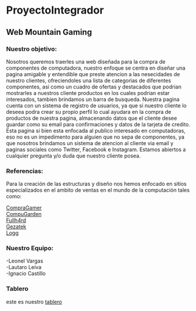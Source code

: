 # ProyectoIntegrador

## Web Mountain Gaming

### Nuestro objetivo:

Nosotros queremos traerles una web diseñada para la compra de componentes de computadora, nuestro enfoque se centra en diseñar una pagina amigable y entendible que preste atencion
a las nesecidades de nuestro clientes, ofreciendoles una lista de categorias de diferentes componentes, asi como un cuadro de ofertas y destacados que podrian mostrarles a nuestros
cliente productos en los cuales podrian estar interesados, tambien brindamos un barra de busqueda.
Nuestra pagina cuenta con un sistema de registro de usuarios, ya que si nuestro cliente lo deseea podra crear su propio perfil lo cual ayudara en la compra de productos de nuestra
pagina, almacenando datos que el cliente desee guardar como su email para confirmaciones y datos de la tarjeta de credito.
Esta pagina si bien esta enfocada al publico interesado en computadoras, eso no es un impedimento para alguien que no sepa de componentes, ya que nosotros brindamos un 
sistema de atencion al cliente via email y paginas sociales como Twitter, Facebook e Instagram. Estamos abiertos a cualquier pregunta y/o duda que nuestro cliente posea.

### Referencias:

Para la creación de las estructuras y diseño nos hemos enfocado en sitios especializados en el ambito de
ventas en el mundo de la computación tales como:

[CompraGamer](https://www.Compragamer.com)  
[CompuGarden](https://www.Compugarden.com.ar)  
[Fullh4rd](https://www.fullh4rd.com.ar)  
[Gezatek](https://wwww.gezatek.com.ar)  
[Logg](https://wwww.logg.com.ar)



### Nuestro Equipo:

-Leonel Vargas  
-Lautaro Leiva  
-Ignacio Castillo

### Tablero

este es nuestro [tablero][Trello]

[Trello]: (https://trello.com/b/WlDrtjdI/proyecto-integrador-mountain-gaming-grupo-n6)
